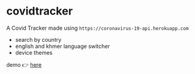 # covidtracker
A Covid Tracker made using `https://coronavirus-19-api.herokuapp.com`

- search by country
- english and khmer language switcher
- device themes

demo 👉 [here](https://shisunlel.github.io/covid19tracker)
